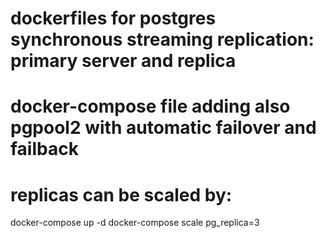 # dockerfiles for postgres synchronous streaming replication: primary server and replica

# docker-compose file adding also pgpool2 with automatic failover and failback

# replicas can be scaled by:


docker-compose up -d
docker-compose scale pg_replica=3

